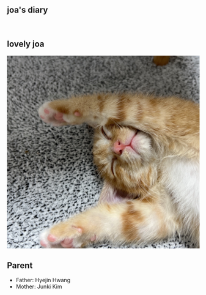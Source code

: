 ## joa's diary

<br/>

## lovely joa

![joa](./image/joa_1.JPG)

## Parent

- Father: Hyejin Hwang
- Mother: Junki Kim
